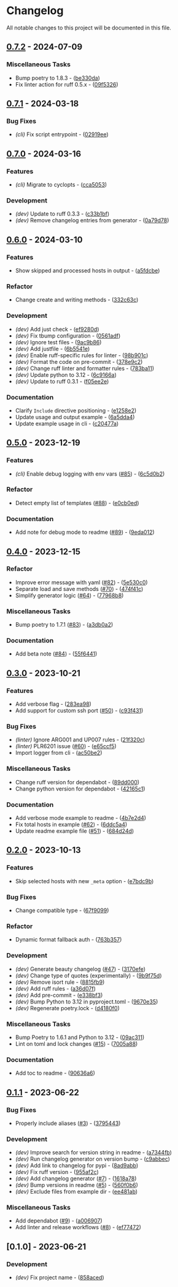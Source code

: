 # Changelog

All notable changes to this project will be documented in this file.

## [0.7.2](https://github.com/pythoninja/sshgen/compare/v0.7.1..0.7.2) - 2024-07-09

### Miscellaneous Tasks

- Bump poetry to 1.8.3 - ([be330da](https://github.com/pythoninja/sshgen/commit/be330da185b4262b7dc80ac105d33240e9cc6383))
- Fix linter action for ruff 0.5.x - ([09f5326](https://github.com/pythoninja/sshgen/commit/09f5326d11f38354f02730409666ee0f36eb3006))

## [0.7.1](https://github.com/pythoninja/sshgen/compare/v0.7.0..v0.7.1) - 2024-03-18

### Bug Fixes

- *(cli)* Fix script entrypoint - ([02919ee](https://github.com/pythoninja/sshgen/commit/02919eeddbf87c53461d8b9175c41535e263420a))

## [0.7.0](https://github.com/pythoninja/sshgen/compare/v0.6.0..v0.7.0) - 2024-03-16

### Features

- *(cli)* Migrate to cyclopts - ([cca5053](https://github.com/pythoninja/sshgen/commit/cca5053c34508ef0bcb78e17dc2ac9bce4050368))

### Development

- *(dev)* Update to ruff 0.3.3 - ([c33b1bf](https://github.com/pythoninja/sshgen/commit/c33b1bf2e96a454b43d2855cb83eb8afea5e65af))
- *(dev)* Remove changelog entries from generator - ([0a79d78](https://github.com/pythoninja/sshgen/commit/0a79d782cc6c65596c1f56c93ee58ceb47621fdc))

## [0.6.0](https://github.com/pythoninja/sshgen/compare/v0.5.0..v0.6.0) - 2024-03-10

### Features

- Show skipped and processed hosts in output - ([a5fdcbe](https://github.com/pythoninja/sshgen/commit/a5fdcbe810d246ac0e9af97ed901b50da95ace2f))

### Refactor

- Change create and writing methods - ([332c63c](https://github.com/pythoninja/sshgen/commit/332c63c547299e1db246b81a205d76fc3ee6f280))

### Development

- *(dev)* Add just check - ([ef9280d](https://github.com/pythoninja/sshgen/commit/ef9280d993e8f8689de4a0bba28d57566915c998))
- *(dev)* Fix tbump configuration - ([0561adf](https://github.com/pythoninja/sshgen/commit/0561adfd3c997efed4b5ab6284ac858dc4ce788c))
- *(dev)* Ignore test files - ([9ac9b86](https://github.com/pythoninja/sshgen/commit/9ac9b8661e5e6956fdc97e01b34b106be71d7e6c))
- *(dev)* Add justfile - ([6b5541e](https://github.com/pythoninja/sshgen/commit/6b5541ebb27bfaaa5b2d5130282358119bbcd35f))
- *(dev)* Enable ruff-specific rules for linter - ([98b901c](https://github.com/pythoninja/sshgen/commit/98b901c837a130007f9c91ab4e0f1642559b728d))
- *(dev)* Format the code on pre-commit - ([378e9c2](https://github.com/pythoninja/sshgen/commit/378e9c27cefd51677ab8636b69a0b0c10a7bf7ce))
- *(dev)* Change ruff linter and formatter rules - ([783ba11](https://github.com/pythoninja/sshgen/commit/783ba115bce9c416f25c5b691e6d949e41173de5))
- *(dev)* Update python to 3.12 - ([6c9166a](https://github.com/pythoninja/sshgen/commit/6c9166a25bea7ab82451a00be17333acd8b346fc))
- *(dev)* Update to ruff 0.3.1 - ([f05ee2e](https://github.com/pythoninja/sshgen/commit/f05ee2e1ce926dd182106d1e1472160561ee3240))

### Documentation

- Clarify `Include` directive positioning - ([e1258e2](https://github.com/pythoninja/sshgen/commit/e1258e23d80b8be581ecc9d31105dd2b9b5a251b))
- Update usage and output example - ([6a5dda4](https://github.com/pythoninja/sshgen/commit/6a5dda4b631b4830cc2e39db4132e3849e9d5a24))
- Update example usage in cli - ([c20477a](https://github.com/pythoninja/sshgen/commit/c20477a55c9b67e42ede4085828a1288ee6aa777))

## [0.5.0](https://github.com/pythoninja/sshgen/compare/v0.4.0..v0.5.0) - 2023-12-19

### Features

- *(cli)* Enable debug logging with env vars ([#85](https://github.com/pythoninja/sshgen/issues/85)) - ([6c5d0b2](https://github.com/pythoninja/sshgen/commit/6c5d0b27c7b86ba9b4a8743fe431d9323406a89e))

### Refactor

- Detect empty list of templates ([#88](https://github.com/pythoninja/sshgen/issues/88)) - ([e0cb0ed](https://github.com/pythoninja/sshgen/commit/e0cb0ed17c4bf03cea93906e7edab90852394aa8))

### Documentation

- Add note for debug mode to readme ([#89](https://github.com/pythoninja/sshgen/issues/89)) - ([9eda012](https://github.com/pythoninja/sshgen/commit/9eda0121d6fd45d7e9b50d37837b6718a97de957))

## [0.4.0](https://github.com/pythoninja/sshgen/compare/v0.3.0..v0.4.0) - 2023-12-15

### Refactor

- Improve error message with yaml ([#82](https://github.com/pythoninja/sshgen/issues/82)) - ([5e530c0](https://github.com/pythoninja/sshgen/commit/5e530c0056fc504727288eb96c45c8b9472bc1a8))
- Separate load and save methods ([#70](https://github.com/pythoninja/sshgen/issues/70)) - ([474f41c](https://github.com/pythoninja/sshgen/commit/474f41c8866db559e617a2f7eca0f1a75b083921))
- Simplify generator logic ([#64](https://github.com/pythoninja/sshgen/issues/64)) - ([77968b8](https://github.com/pythoninja/sshgen/commit/77968b837f8a32bd8dc6396a2ef84054fb8c8554))

### Miscellaneous Tasks

- Bump poetry to 1.7.1 ([#83](https://github.com/pythoninja/sshgen/issues/83)) - ([a3db0a2](https://github.com/pythoninja/sshgen/commit/a3db0a2dc30b7efb5a00fb7451d1110910992f59))

### Documentation

- Add beta note ([#84](https://github.com/pythoninja/sshgen/issues/84)) - ([55f6441](https://github.com/pythoninja/sshgen/commit/55f64415a5d737912acb5b9e4ebe7b3b3a5dc8b8))

## [0.3.0](https://github.com/pythoninja/sshgen/compare/v0.2.0..v0.3.0) - 2023-10-21

### Features

- Add verbose flag - ([283ea98](https://github.com/pythoninja/sshgen/commit/283ea9876b41c71b461d939be26d4816de5688dc))
- Add support for custom ssh port ([#50](https://github.com/pythoninja/sshgen/issues/50)) - ([c93f431](https://github.com/pythoninja/sshgen/commit/c93f43148383514c255f9e05764718a03a93e97e))

### Bug Fixes

- *(linter)* Ignore ARG001 and UP007 rules - ([21f320c](https://github.com/pythoninja/sshgen/commit/21f320c58fd22883888d28ac564564addd4ca435))
- *(linter)* PLR6201 issue ([#60](https://github.com/pythoninja/sshgen/issues/60)) - ([e65ccf5](https://github.com/pythoninja/sshgen/commit/e65ccf5a3c1cc237f514c0ea4add9c7caf456750))
- Import logger from cli - ([ac50be2](https://github.com/pythoninja/sshgen/commit/ac50be223eea2420a41cc3b1f7f0389b25f38c2a))

### Miscellaneous Tasks

- Change ruff version for dependabot - ([89dd000](https://github.com/pythoninja/sshgen/commit/89dd000a2e1d32c630d5e4d46c0b37f7335dbdc5))
- Change python version for dependabot - ([42165c1](https://github.com/pythoninja/sshgen/commit/42165c1ca7c84960b9b05c316f97df19ff2b48a6))

### Documentation

- Add verbose mode example to readme - ([4b7e2d4](https://github.com/pythoninja/sshgen/commit/4b7e2d45810d0f17bf2cc84b52fd17a5984550b2))
- Fix total hosts in example ([#62](https://github.com/pythoninja/sshgen/issues/62)) - ([6ddc5a4](https://github.com/pythoninja/sshgen/commit/6ddc5a424460ca25d5df7fa75ac922a766dce00e))
- Update readme example file ([#51](https://github.com/pythoninja/sshgen/issues/51)) - ([684d24d](https://github.com/pythoninja/sshgen/commit/684d24dffbcff9bcc301018825810d9415605164))

## [0.2.0](https://github.com/pythoninja/sshgen/compare/v0.1.1..v0.2.0) - 2023-10-13

### Features

- Skip selected hosts with new `_meta` option - ([e7bdc9b](https://github.com/pythoninja/sshgen/commit/e7bdc9b4d42d181a72fd9ee97d2e98f16166f3cf))

### Bug Fixes

- Change compatible type - ([67f9099](https://github.com/pythoninja/sshgen/commit/67f9099dacd55c8f94ec4c946b419b072159744e))

### Refactor

- Dynamic format fallback auth - ([763b357](https://github.com/pythoninja/sshgen/commit/763b3570044b231567a69fd5645b4d6e0b3984a8))

### Development

- *(dev)* Generate beauty changelog ([#47](https://github.com/pythoninja/sshgen/issues/47)) - ([3170efe](https://github.com/pythoninja/sshgen/commit/3170efe95b5676d699e7af069f950c4c46a32231))
- *(dev)* Change type of quotes (experimentally) - ([9b9f75d](https://github.com/pythoninja/sshgen/commit/9b9f75dd2881fbcd0776277a2271558eaf2b3e1d))
- *(dev)* Remove isort rule - ([8815fb9](https://github.com/pythoninja/sshgen/commit/8815fb999bc11e58300181c8cfe47bfa93c09263))
- *(dev)* Add ruff rules - ([a36d07f](https://github.com/pythoninja/sshgen/commit/a36d07ff647249679c6ae495e0bae9874d0ea634))
- *(dev)* Add pre-commit - ([e338bf3](https://github.com/pythoninja/sshgen/commit/e338bf3dc08479021270ab85b2d612e9d7f78d58))
- *(dev)* Bump Python to 3.12 in pyproject.toml - ([9670e35](https://github.com/pythoninja/sshgen/commit/9670e3598fbb76d87362e277e20afa8b5a9f1547))
- *(dev)* Regenerate poetry.lock - ([d4180f0](https://github.com/pythoninja/sshgen/commit/d4180f052b82fef546b7f2c9aff7479aaf5cb622))

### Miscellaneous Tasks

- Bump Poetry to 1.6.1 and Python to 3.12 - ([09ac311](https://github.com/pythoninja/sshgen/commit/09ac31117dd580dc8ff2c70a130399f004a76fb6))
- Lint on toml and lock changes ([#15](https://github.com/pythoninja/sshgen/issues/15)) - ([7005a88](https://github.com/pythoninja/sshgen/commit/7005a8880a3b856a688187bd1e3b277f59271bdc))

### Documentation

- Add toc to readme - ([90636a6](https://github.com/pythoninja/sshgen/commit/90636a697a605cf357a818ec282a3f6da38d224d))

## [0.1.1](https://github.com/pythoninja/sshgen/compare/v0.1.0..v0.1.1) - 2023-06-22

### Bug Fixes

- Properly include aliases ([#3](https://github.com/pythoninja/sshgen/issues/3)) - ([3795443](https://github.com/pythoninja/sshgen/commit/37954430364805292f6f3dbe4a4bcd7e31193676))

### Development

- *(dev)* Improve search for version string in readme - ([a7344fb](https://github.com/pythoninja/sshgen/commit/a7344fb631bfc3ef62c5694513c0506855d104ba))
- *(dev)* Run changelog generator on version bump - ([c9abbec](https://github.com/pythoninja/sshgen/commit/c9abbec5d43ab24e5bba5829d627f7ef1bd1bf22))
- *(dev)* Add link to changelog for pypi - ([8ad9abb](https://github.com/pythoninja/sshgen/commit/8ad9abb87493e14d5651b099b6b721642eb65c79))
- *(dev)* Fix ruff version - ([955af2c](https://github.com/pythoninja/sshgen/commit/955af2ca2aa8ccdf0970ee8584144d4c228c6053))
- *(dev)* Add changelog generator ([#7](https://github.com/pythoninja/sshgen/issues/7)) - ([1618a78](https://github.com/pythoninja/sshgen/commit/1618a78b11d72b7ef60b0397bebd2f5fe72916b1))
- *(dev)* Bump versions in readme ([#5](https://github.com/pythoninja/sshgen/issues/5)) - ([560f0b6](https://github.com/pythoninja/sshgen/commit/560f0b6e742fdee60d88baebdc7b402a1624a482))
- *(dev)* Exclude files from example dir - ([ee481ab](https://github.com/pythoninja/sshgen/commit/ee481aba26a796c649cd49800eaee2bba2fa5a45))

### Miscellaneous Tasks

- Add dependabot ([#9](https://github.com/pythoninja/sshgen/issues/9)) - ([a006907](https://github.com/pythoninja/sshgen/commit/a006907e4109748e1000b50086487a0a570fd3d2))
- Add linter and release workflows ([#8](https://github.com/pythoninja/sshgen/issues/8)) - ([ef77472](https://github.com/pythoninja/sshgen/commit/ef774722d63d528aaa1e679ee857eac7f3ffc9a8))

## [0.1.0] - 2023-06-21

### Development

- *(dev)* Fix project name - ([858aced](https://github.com/pythoninja/sshgen/commit/858aced9365754803b3b20162417102ad0378853))

<!-- generated by git-cliff -->
